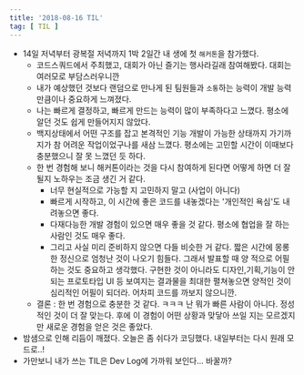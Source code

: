 ```yaml
---
title: '2018-08-16 TIL'
tag: [ TIL ]
---
```


* 14일 저녁부터 광복절 저녁까지 1박 2일간 내 생에 첫 `해커톤`을 참가했다.
  * 코드스쿼드에서 주최했고, 대회가 아닌 즐기는 행사라길래 참여해봤다. 대회는 여러모로 부담스러우니깐
  * 내가 예상했던 것보다 랜덤으로 만나게 된 팀원들과 `소통`하는 능력이 개발 능력만큼이나 중요하게 느껴졌다.
  * 나는 빠르게 결정하고, 빠르게 만드는 능력이 많이 부족하다고 느꼈다. 평소에 알던 것도 쉽게 만들어지지 않았다.
  * 백지상태에서 어떤 구조를 잡고 본격적인 기능 개발이 가능한 상태까지 가기까지가 참 어려운 작업이었구나를 새삼 느꼈다. 평소에는 고민할 시간이 이때보다 충분했으니 잘 못 느꼈던 듯 하다.
  * 한 번 경험해 보니 해커톤이라는 것을 다시 참여하게 된다면 어떻게 하면 더 잘 될지 노하우는 조금 생긴 거 같다.
    * 너무 현실적으로 가능할 지 고민하지 말고 (사업이 아니다)
    * 빠르게 시작하고, 이 시간에 좋은 코드를 내놓겠다는 '개인적인 욕심'도 내려놓으면 좋다.
    * 다재다능한 개발 경험이 있으면 매우 좋을 것 같다. 평소에 협업을 잘 하는 사람인 것도 매우 좋다.
    * 그리고 사실 미리 준비하지 않으면 다들 비슷한 거 같다. 짧은 시간에 몽롱한 정신으로 엄청난 것이 나오기 힘들다. 그래서 발표할 때 양 적으로 어필하는 것도 중요하고 생각했다. 구현한 것이 아니라도 디자인,기획,기능이 안되는 프로토타입 UI 등 보여지는 결과물을 최대한 펼쳐놓으면 양적인 것이 심리적인 어필이 되더라. 어차피 코드를 까보지 않으니깐.
  * 결론 : 한 번 경험으로 충분한 것 같다. ㅋㅋㅋ 난 뭐가 빠른 사람이 아니다. 정성적인 것이 더 잘 맞는다. 후에 이 경험이 어떤 상황과 맞닿아 쓰일 지는 모르겠지만 새로운 경험을 얻은 것은 좋았다.
* 밤샘으로 인해 리듬이 깨졌다. 오늘은 좀 쉬다가 코딩했다. 내일부터는 다시 원래 모드로..!
* 가만보니 내가 쓰는 TIL은 Dev Log에 가까워 보인다... 바꿀까?
